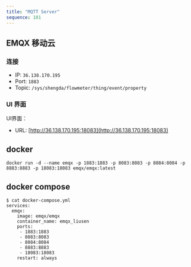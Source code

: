 ```yaml
---
title: "MQTT Server"
sequence: 101
---
```


## EMQX 移动云

### 连接

- IP: `36.138.170.195`
- Port: `1883`
- Topic: `/sys/shengda/flowmeter/thing/event/property`

### UI 界面

UI界面：

- URL: [http://36.138.170.195:18083](http://36.138.170.195:18083)



## docker

```text
docker run -d --name emqx -p 1883:1883 -p 8083:8083 -p 8084:8084 -p 8883:8883 -p 18083:18083 emqx/emqx:latest
```

## docker compose

```text
$ cat docker-compose.yml 
services:
  emqx:
    image: emqx/emqx
    container_name: emqx_liusen
    ports:
     - 1883:1883
     - 8083:8083
     - 8084:8084
     - 8883:8883
     - 18083:18083
    restart: always
```


